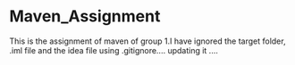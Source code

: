 # Maven_Assignment
This is the assignment of maven of group 1.I have ignored the target folder, .iml file and the idea file using .gitignore....
updating it
....

